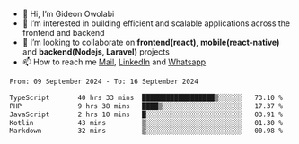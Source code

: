 - 👋 Hi, I’m Gideon Owolabi
- 👀 I’m interested in building efficient and scalable applications across the frontend and backend
- 💞️ I’m looking to collaborate on <b>frontend(react)</b>, <b>mobile(react-native)</b> and <b>backend(Nodejs, Laravel)</b> projects
- 📫 How to reach me <a href="mailto:gideoniyin2021@gmail.com">Mail</a>, <a href="https://www.linkedin.com/in/gideon-owolabi-9b667a232/">LinkedIn</a> and <a href="https://wa.me/2348055377085">Whatsapp</a>

<!---
gude1/gude1 is a ✨ special ✨ repository because its `README.md` (this file) appears on your GitHub profile.
You can click the Preview link to take a look at your changes.
--->

<!--START_SECTION:waka-->

```txt
From: 09 September 2024 - To: 16 September 2024

TypeScript       40 hrs 33 mins  ██████████████████▒░░░░░░   73.10 %
PHP              9 hrs 38 mins   ████▒░░░░░░░░░░░░░░░░░░░░   17.37 %
JavaScript       2 hrs 10 mins   █░░░░░░░░░░░░░░░░░░░░░░░░   03.91 %
Kotlin           43 mins         ▒░░░░░░░░░░░░░░░░░░░░░░░░   01.30 %
Markdown         32 mins         ▒░░░░░░░░░░░░░░░░░░░░░░░░   00.98 %
```

<!--END_SECTION:waka-->

